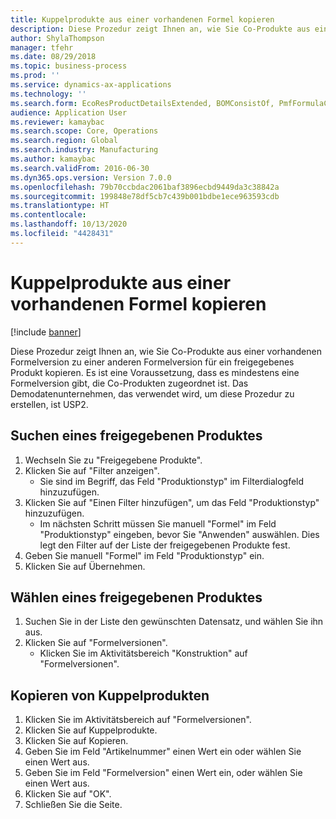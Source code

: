 ```yaml
---
title: Kuppelprodukte aus einer vorhandenen Formel kopieren
description: Diese Prozedur zeigt Ihnen an, wie Sie Co-Produkte aus einer vorhandenen Formelversion zu einer anderen Formelversion für ein freigegebenes Produkt kopieren.
author: ShylaThompson
manager: tfehr
ms.date: 08/29/2018
ms.topic: business-process
ms.prod: ''
ms.service: dynamics-ax-applications
ms.technology: ''
ms.search.form: EcoResProductDetailsExtended, BOMConsistOf, PmfFormulaCoBy, BOMRouteCopyDialog
audience: Application User
ms.reviewer: kamaybac
ms.search.scope: Core, Operations
ms.search.region: Global
ms.search.industry: Manufacturing
ms.author: kamaybac
ms.search.validFrom: 2016-06-30
ms.dyn365.ops.version: Version 7.0.0
ms.openlocfilehash: 79b70ccbdac2061baf3896ecbd9449da3c38842a
ms.sourcegitcommit: 199848e78df5cb7c439b001bdbe1ece963593cdb
ms.translationtype: HT
ms.contentlocale: 
ms.lasthandoff: 10/13/2020
ms.locfileid: "4428431"
---
```

# <a name="copy-co-products-from-an-existing-formula-version"></a>Kuppelprodukte aus einer vorhandenen Formel kopieren

[!include [banner](../../includes/banner.md)]

Diese Prozedur zeigt Ihnen an, wie Sie Co-Produkte aus einer vorhandenen Formelversion zu einer anderen Formelversion für ein freigegebenes Produkt kopieren. Es ist eine Voraussetzung, dass es mindestens eine Formelversion gibt, die Co-Produkten zugeordnet ist. Das Demodatenunternehmen, das verwendet wird, um diese Prozedur zu erstellen, ist USP2.


## <a name="find-a-released-product"></a>Suchen eines freigegebenen Produktes
1. Wechseln Sie zu "Freigegebene Produkte".
2. Klicken Sie auf "Filter anzeigen".
    * Sie sind im Begriff, das Feld "Produktionstyp" im Filterdialogfeld hinzuzufügen.  
3. Klicken Sie auf "Einen Filter hinzufügen", um das Feld "Produktionstyp" hinzuzufügen.
    * Im nächsten Schritt müssen Sie manuell "Formel" im Feld "Produktionstyp" eingeben, bevor Sie "Anwenden" auswählen. Dies legt den Filter auf der Liste der freigegebenen Produkte fest.  
4. Geben Sie manuell "Formel" im Feld "Produktionstyp" ein.
5. Klicken Sie auf Übernehmen.

## <a name="select-a-released-product"></a>Wählen eines freigegebenen Produktes
1. Suchen Sie in der Liste den gewünschten Datensatz, und wählen Sie ihn aus.
2. Klicken Sie auf "Formelversionen".
    * Klicken Sie im Aktivitätsbereich "Konstruktion" auf "Formelversionen".  

## <a name="copy-co-products"></a>Kopieren von Kuppelprodukten
1. Klicken Sie im Aktivitätsbereich auf "Formelversionen".
2. Klicken Sie auf Kuppelprodukte.
3. Klicken Sie auf Kopieren.
4. Geben Sie im Feld "Artikelnummer" einen Wert ein oder wählen Sie einen Wert aus.
5. Geben Sie im Feld "Formelversion" einen Wert ein, oder wählen Sie einen Wert aus.
6. Klicken Sie auf "OK".
7. Schließen Sie die Seite.

